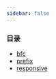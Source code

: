 ```yaml
---
sidebar: false
--- 
```


### 目录
- [bfc](./bfc/)
- [prefix](./prefix/)
- [responsive](./responsive/)
